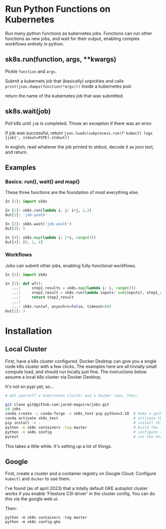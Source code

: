 # Run Python Functions on Kubernetes

Run many python functions as kubernetes jobs. Functions can run other functions as new jobs, and wait for their output, enabling complex workflows entirely in python.

## sk8s.run(function, args, **kwargs)

Pickle `function` and `args`. 

Submit a kubernets job that (basically) unpickles and calls `print(json.dumps(function(*args)))` inside a kubernetes pod.

return the name of the kubernetes job that was submitted.

## sk8s.wait(job)

Poll k8s until `job` is completed. Throw an exception if there was an error.

If job was successful, return `json.loads(subprocess.run(f'kubectl logs {job}', stdout=PIPE).stdout))`

In english, read whatever the job printed to stdout, decode it as json text, and return.

## Examples

### Basics: run(), wait() and map()
These three functions are the foundation of most everything else.

``` python
In [1]: import sk8s

In [2]: sk8s.run(lambda i, j: i+j, 2,3)
Out[2]: 'job-yealh'

In [3]: sk8s.wait('job-yealh')
Out[3]: 5

In [4]: sk8s.map(lambda i: 2*i, range(3))
Out[4]: [0, 2, 4]
```

### Workflows
Jobs can submit other jobs, enabling fully-functional workflows.

``` python
In [1]: import sk8s

In [2]: def wf():
   ...:     step1_results = sk8s.map(lambda i: i, range(3))
   ...:     step2_result = sk8s.run(lambda inputs: sum(inputs), step1_results, asynchro=False)
   ...:     return step2_result
   ...:
   ...: sk8s.run(wf, asynchro=False, timeout=60)
Out[2]: 3
```

# Installation

## Local Cluster

First, have a k8s cluster configured. Docker Desktop can give you a single node k8s cluster with a few clicks. The examples here are all trivially small compute load, and should run locally just fine. The instructions below assume a local k8s cluster via Docker Desktop.

It's not on pypi yet, so...

```bash
# Get yourself a kubernetes cluster and a docker repo, then:

git clone git@github.com:jared-maguire/jobs.git
cd jobs
conda create -c conda-forge -n sk8s_test pip python=3.10  # make a python environment
conda activate sk8s_test                                  # activate the python environment
pip install -e .                                          # install this package in developer mode
python -m sk8s containers -tag master                     # build the "jobs" docker image
python -m sk8s config                                     # configure the k8s cluster (adds a service account)
pytest                                                    # run the tests!
```

This takes a little while. It's setting up a lot of things.

## Google

First, create a cluster and a container registry on Google Cloud. Configure `kubectl` and `docker` to use them.

I've found (as of april 2023) that a totally default GKE autopilot cluster works if you enable 'Filestore CSI driver' in the cluster config. You can do this via the google web ui.

Then:

```
python -m sk8s containers -tag master
python -m sk8s config-gke
```
